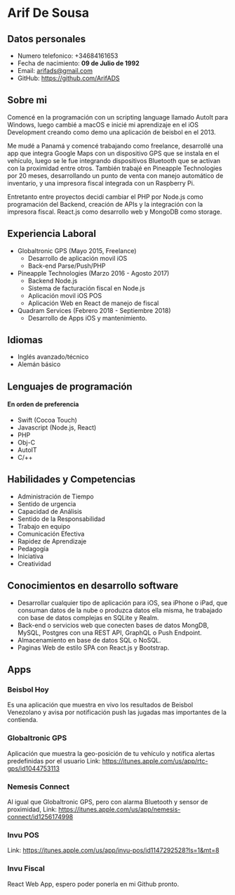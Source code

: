 # Arif De Sousa

## Datos personales
* Numero telefonico: +34684161653
* Fecha de nacimiento: **09 de Julio de 1992**
* Email: arifads@gmail.com
* GitHub: https://github.com/ArifADS

## Sobre mi
Comencé en la programación con un scripting language llamado AutoIt para Windows, luego cambié a macOS e inicié mi aprendizaje en el iOS Development creando como demo una aplicación de beisbol en el 2013.

Me mudé a Panamá y comencé trabajando como freelance, desarrollé una app que integra Google Maps con un dispositivo GPS que se instala en el vehículo, luego se le fue integrando dispositivos Bluetooth que se activan con la proximidad entre otros. También trabajé en Pineapple Technologies por 20 meses, desarrollando un punto de venta con manejo automático de inventario, y una impresora fiscal integrada con un Raspberry Pi.

Entretanto entre proyectos decidí cambiar el PHP por Node.js como programación del Backend, creación de APIs y la integración con la impresora fiscal. React.js como desarrollo web y MongoDB como storage.


## Experiencia Laboral
* Globaltronic GPS (Mayo 2015, Freelance)
	* Desarrollo de aplicación movil iOS
	* Back-end Parse/Push/PHP
* Pineapple Technologies (Marzo 2016 - Agosto 2017)
	* Backend Node.js
	* Sistema de facturación fiscal en Node.js
	* Aplicación movil iOS POS
	* Aplicación Web en React de manejo de fiscal
* Quadram Services (Febrero 2018 - Septiembre 2018)
	* Desarrollo de Apps iOS y mantenimiento.

## Idiomas
* Inglés avanzado/técnico
* Alemán básico


## Lenguajes de programación
#### En orden de preferencia
* Swift (Cocoa Touch)
* Javascript (Node.js, React)
* PHP
* Obj-C
* AutoIT
* C/++

## Habilidades y Competencias
* Administración de Tiempo
* Sentido de urgencia
* Capacidad de Análisis
* Sentido de la Responsabilidad
* Trabajo en equipo
* Comunicación Efectiva
* Rapidez de Aprendizaje
* Pedagogía
* Iniciativa
* Creatividad

## Conocimientos en desarrollo software

* Desarrollar cualquier tipo de aplicación para iOS, sea iPhone o iPad, que consuman datos de la nube o produzca datos ella misma, he trabajado con base de datos complejas en SQLite y Realm.
* Back-end o servicios web que conecten bases de datos MongDB, MySQL, Postgres con una REST API, GraphQL o Push Endpoint.
* Almacenamiento en base de datos SQL o NoSQL.
* Paginas Web de estilo SPA con React.js y Bootstrap.


## Apps

### Beisbol Hoy
Es una aplicación que muestra en vivo los resultados de Beisbol Venezolano y avisa por notificación push las jugadas mas importantes de la contienda.

### Globaltronic GPS

Aplicación que muestra la geo-posición de tu vehículo y notifica alertas predefinidas por el usuario  Link: https://itunes.apple.com/us/app/rtc-gps/id1044753113

### Nemesis Connect
Al igual que Globaltronic GPS, pero con alarma Bluetooth y sensor de proximidad, Link: https://itunes.apple.com/us/app/nemesis-connect/id1256174998

### Invu POS
Link: https://itunes.apple.com/us/app/invu-pos/id1147292528?ls=1&mt=8

### Invu Fiscal
React Web App, espero poder ponerla en mi Github pronto.
